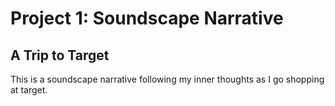 # Project 1: Soundscape Narrative
## A Trip to Target

This is a soundscape narrative following my inner thoughts as I go shopping at target.
